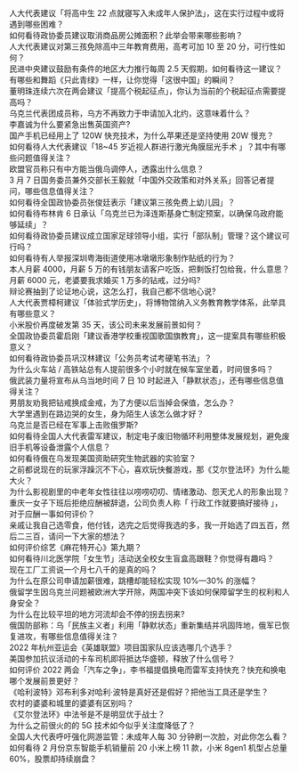 人大代表建议「将高中生 22 点就寝写入未成年人保护法」，这在实行过程中或将遇到哪些困难？  
如何看待政协委员建议取消商品房公摊面积？此举会带来哪些影响？  
人大代表建议对第三孩免除高中三年教育费用，高考可加 10 至 20 分，可行性如何？  
民进中央建议鼓励有条件的地区大力推行每周 2.5 天假期，如何看待这一建议？  
有哪些和舞蹈《只此青绿》一样，让你觉得「这很中国」的瞬间？  
董明珠连续六次在两会建议「提高个税起征点」，你认为当前的个税起征点需要提高吗？  
乌克兰代表团成员称，乌方不再致力于申请加入北约，这意味着什么？  
李嘉诚为什么要紧急出售英国资产?  
国产手机已经用上了 120W 快充技术，为什么苹果还是坚持使用 20W 慢充？  
如何看待人大代表建议「18~45 岁近视人群进行激光角膜屈光手术 」？其中有哪些问题值得关注？  
欧盟官员称只有中方能当俄乌调停人，透露出什么信息？  
3 月 7 日国务委员兼外交部长王毅就「中国外交政策和对外关系」回答记者提问，哪些信息值得关注？  
如何看待全国政协委员张俊廷表示「建议第三孩免费上幼儿园」？  
如何看待布林肯 6 日承认「乌克兰已为泽连斯基身亡制定预案，以确保乌政府能够延续」？  
如何看待政协委员建议成立国家足球领导小组，实行「部队制」管理？这个建议可行吗？  
如何看待有人举报深圳粤海街道使用冰墩墩形象制作贴纸的行为？  
本人月薪 4000，月薪 5 万的有钱朋友请客户吃饭，把剩饭打包给我，什么意思？  
月薪 6000 元，老婆要我求婚买 1 万多的钻戒，过分吗?  
辩论赛抽到了论证地心说，这怎么打，我自己都不信地心说?  
人大代表贾樟柯建议「体验式学历史」，将博物馆纳入义务教育教学体系，此举具有哪些意义？  
小米股价再度破发第 35 天，该公司未来发展前景如何？  
全国政协委员霍启刚「建议香港学校重视国歌国旗教育」，这一提案具有哪些积极意义？  
如何看待政协委员巩汉林建议「公务员考试考硬笔书法」？  
为什么火车站 / 高铁站总有人提前很多个小时就在候车室坐着，时间很多吗？  
俄武装力量将宣布从乌当地时间 7 日 10 时起进入「静默状态」，还有哪些信息值得关注？  
男朋友劝我把钻戒换成金戒，为了方便以后当掉会保值，怎么办？  
大学里遇到在路边哭的女生，身为陌生人该怎么做才好？  
乌克兰是否已经在军事上击败俄罗斯?  
如何看待全国人大代表雷军建议，制定电子废旧物循环利用整体发展规划，避免废旧手机等设备泄露个人信息？  
如何看待俄在乌发现美国资助研究生物武器的实验室？  
之前都说现在的玩家浮躁沉不下心，喜欢玩快餐游戏，那《艾尔登法环》为什么能大火？  
为什么影视剧里的中老年女性往往以唠唠叨叨、情绪激动、怨天尤人的形象出现？  
重庆一女子下班后拒绝应酬被辞退，公司负责人称「 行政工作就要搞好接待 」，对于应酬一事如何评价？  
亲戚让我自己选零食，他付钱，选完之后觉得我选的多，我一开始选了四五百，然后二三百，请问一下大家的想法？  
如何评价综艺《麻花特开心》第九期？  
如何看待川北医学院「女生节」活动送全校女生盲盒高跟鞋？你觉得有趣吗？  
现在工厂工资说一个月七八千的是真的吗？  
为什么在原公司申请加薪很难，跳槽却能轻松实现 10%—30% 的涨幅？  
俄留学生因乌克兰问题被欧洲大学开除，两国冲突下该如何保障留学生的权利和人身安全？  
为什么在比较平坦的地方河流却会不停的拐去拐来?  
俄国防部称：乌「民族主义者」利用「静默状态」重新集结并巩固阵地，俄军已恢复进攻，有哪些信息值得关注？  
2022 年杭州亚运会《英雄联盟》项目国家队应该选哪几个选手？  
美国参加抗议活动的卡车司机即将抵达华盛顿，释放了什么信号？  
如何评价 2022 两会「汽车之争」，李书福提倡换电而雷军支持快充？快充和换电哪个发展前景更好？  
《哈利波特》邓布利多对哈利·波特是真好还是假好？把他当工具还是学生？  
农村的婆婆和城里的婆婆有区别吗？  
《艾尔登法环》中法爷是不是明显优于战士？  
为什么之前很火的的 5G 技术如今似乎关注度降低了？  
全国人大代表呼吁强化网游监管：未成年人每 30 分钟刷一次脸，对此你怎么看？  
如何看待 2 月份京东智能手机销量前 20 小米上榜 11 款，小米 8gen1 机型占总量 60%，股票却持续崩盘？  
